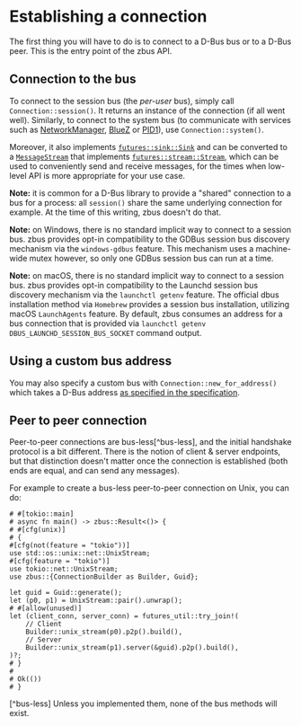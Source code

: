 # Establishing a connection

The first thing you will have to do is to connect to a D-Bus bus or to a D-Bus peer. This is the
entry point of the zbus API.

## Connection to the bus

To connect to the session bus (the *per-user* bus), simply call `Connection::session()`. It
returns an instance of the connection (if all went well). Similarly, to connect to the system bus
(to communicate with services such as [NetworkManager], [BlueZ] or [PID1]), use
`Connection::system()`.

Moreover, it also implements [`futures::sink::Sink`] and can be converted to a [`MessageStream`]
that implements [`futures::stream::Stream`], which can be used to conveniently send and receive
messages, for the times when low-level API is more appropriate for your use case.

**Note:** it is common for a D-Bus library to provide a "shared" connection to a bus for a process:
all `session()` share the same underlying connection for example. At the time of this writing,
zbus doesn't do that.

**Note:** on Windows, there is no standard implicit way to connect to a session bus. zbus provides
opt-in compatibility to the GDBus session bus discovery mechanism via the `windows-gdbus` feature.
This mechanism uses a machine-wide mutex however, so only one GDBus session bus can run at a time.

**Note:** on macOS, there is no standard implicit way to connect to a session bus. zbus provides
opt-in compatibility to the Launchd session bus discovery mechanism via the `launchctl getenv` feature.
The official dbus installation method via `Homebrew` provides a session bus installation,
utilizing macOS `LaunchAgents` feature. By default, zbus consumes an address for a bus connection that
is provided via `launchctl getenv DBUS_LAUNCHD_SESSION_BUS_SOCKET` command output.

## Using a custom bus address

You may also specify a custom bus with `Connection::new_for_address()` which takes a D-Bus address
[as specified in the
specification](https://dbus.freedesktop.org/doc/dbus-specification.html#addresses).

## Peer to peer connection

Peer-to-peer connections are bus-less[^bus-less], and the initial handshake protocol is a bit
different. There is the notion of client & server endpoints, but that distinction doesn't matter
once the connection is established (both ends are equal, and can send any messages).

For example to create a bus-less peer-to-peer connection on Unix, you can do:

```rust,noplayground
# #[tokio::main]
# async fn main() -> zbus::Result<()> {
# #[cfg(unix)]
# {
#[cfg(not(feature = "tokio"))]
use std::os::unix::net::UnixStream;
#[cfg(feature = "tokio")]
use tokio::net::UnixStream;
use zbus::{ConnectionBuilder as Builder, Guid};

let guid = Guid::generate();
let (p0, p1) = UnixStream::pair().unwrap();
# #[allow(unused)]
let (client_conn, server_conn) = futures_util::try_join!(
    // Client
    Builder::unix_stream(p0).p2p().build(),
    // Server
    Builder::unix_stream(p1).server(&guid).p2p().build(),
)?;
# }
#
# Ok(())
# }
```

[NetworkManager]: https://developer.gnome.org/NetworkManager/stable/spec.html
[BlueZ]: https://git.kernel.org/pub/scm/bluetooth/bluez.git/tree/doc
[PID1]: https://www.freedesktop.org/wiki/Software/systemd/dbus/
[`futures::stream::Stream`]: https://docs.rs/futures/latest/futures/stream/trait.Stream.html
[`futures::sink::Sink`]: https://docs.rs/futures/latest/futures/sink/trait.Sink.html
[`MessageStream`]: https://docs.rs/zbus/2.0.0/zbus/struct.MessageStream.html

[^bus-less] Unless you implemented them, none of the bus methods will exist.
